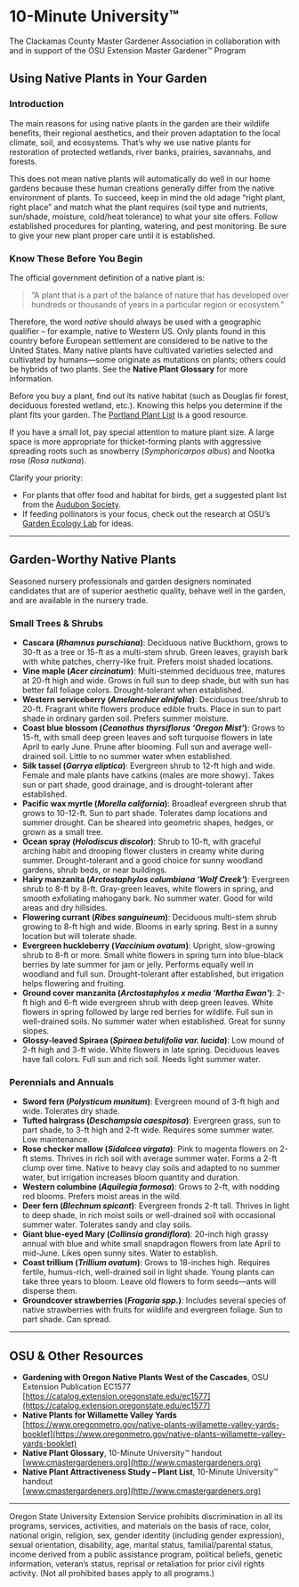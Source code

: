 # 10-Minute University™  
The Clackamas County Master Gardener Association in collaboration with and in support of the OSU Extension Master Gardener™ Program  

## Using Native Plants in Your Garden  

### Introduction  
The main reasons for using native plants in the garden are their wildlife benefits, their regional aesthetics, and their proven adaptation to the local climate, soil, and ecosystems. That’s why we use native plants for restoration of protected wetlands, river banks, prairies, savannahs, and forests.  

This does not mean native plants will automatically do well in our home gardens because these human creations generally differ from the native environment of plants. To succeed, keep in mind the old adage “right plant, right place” and match what the plant requires (soil type and nutrients, sun/shade, moisture, cold/heat tolerance) to what your site offers. Follow established procedures for planting, watering, and pest monitoring. Be sure to give your new plant proper care until it is established.  

### Know These Before You Begin  
The official government definition of a native plant is:  
> “A plant that is a part of the balance of nature that has developed over hundreds or thousands of years in a particular region or ecosystem.”  

Therefore, the word *native* should always be used with a geographic qualifier – for example, native to Western US. Only plants found in this country before European settlement are considered to be native to the United States. Many native plants have cultivated varieties selected and cultivated by humans—some originate as mutations on plants; others could be hybrids of two plants. See the **Native Plant Glossary** for more information.  

Before you buy a plant, find out its native habitat (such as Douglas fir forest, deciduous forested wetland, etc.). Knowing this helps you determine if the plant fits your garden. The [Portland Plant List](https://www.portlandoregon.gov/citycode/article/322280) is a good resource.  

If you have a small lot, pay special attention to mature plant size. A large space is more appropriate for thicket-forming plants with aggressive spreading roots such as snowberry (*Symphoricarpos albus*) and Nootka rose (*Rosa nutkana*).  

Clarify your priority:  
- For plants that offer food and habitat for birds, get a suggested plant list from the [Audubon Society](https://www.audubon.org/native-plants).  
- If feeding pollinators is your focus, check out the research at OSU’s [Garden Ecology Lab](http://blogs.oregonstate.edu/gardenecologylab/) for ideas.  

---

## Garden-Worthy Native Plants  
Seasoned nursery professionals and garden designers nominated candidates that are of superior aesthetic quality, behave well in the garden, and are available in the nursery trade.  

### Small Trees & Shrubs  
- **Cascara (*Rhamnus purschiana*)**: Deciduous native Buckthorn, grows to 30-ft as a tree or 15-ft as a multi-stem shrub. Green leaves, grayish bark with white patches, cherry-like fruit. Prefers moist shaded locations.  
- **Vine maple (*Acer circinatum*)**: Multi-stemmed deciduous tree, matures at 20-ft high and wide. Grows in full sun to deep shade, but with sun has better fall foliage colors. Drought-tolerant when established.  
- **Western serviceberry (*Amelanchier alnifolia*)**: Deciduous tree/shrub to 20-ft. Fragrant white flowers produce edible fruits. Place in sun to part shade in ordinary garden soil. Prefers summer moisture.  
- **Coast blue blossom (*Ceanothus thyrsiflorus ‘Oregon Mist’*)**: Grows to 15-ft, with small deep green leaves and soft turquoise flowers in late April to early June. Prune after blooming. Full sun and average well-drained soil. Little to no summer water when established.  
- **Silk tassel (*Garrya eliptica*)**: Evergreen shrub to 12-ft high and wide. Female and male plants have catkins (males are more showy). Takes sun or part shade, good drainage, and is drought-tolerant after established.  
- **Pacific wax myrtle (*Morella california*)**: Broadleaf evergreen shrub that grows to 10-12-ft. Sun to part shade. Tolerates damp locations and summer drought. Can be sheared into geometric shapes, hedges, or grown as a small tree.  
- **Ocean spray (*Holodiscus discolor*)**: Shrub to 10-ft, with graceful arching habit and drooping flower clusters in creamy white during summer. Drought-tolerant and a good choice for sunny woodland gardens, shrub beds, or near buildings.  
- **Hairy manzanita (*Arctostaphylos columbiana ‘Wolf Creek’*)**: Evergreen shrub to 8-ft by 8-ft. Gray-green leaves, white flowers in spring, and smooth exfoliating mahogany bark. No summer water. Good for wild areas and dry hillsides.  
- **Flowering currant (*Ribes sanguineum*)**: Deciduous multi-stem shrub growing to 8-ft high and wide. Blooms in early spring. Best in a sunny location but will tolerate shade.  
- **Evergreen huckleberry (*Vaccinium ovatum*)**: Upright, slow-growing shrub to 8-ft or more. Small white flowers in spring turn into blue-black berries by late summer for jam or jelly. Performs equally well in woodland and full sun. Drought-tolerant after established, but irrigation helps flowering and fruiting.  
- **Ground cover manzanita (*Arctostaphylos x media ‘Martha Ewan’*)**: 2-ft high and 6-ft wide evergreen shrub with deep green leaves. White flowers in spring followed by large red berries for wildlife. Full sun in well-drained soils. No summer water when established. Great for sunny slopes.  
- **Glossy-leaved Spiraea (*Spiraea betulifolia var. lucida*)**: Low mound of 2-ft high and 3-ft wide. White flowers in late spring. Deciduous leaves have fall colors. Full sun and rich soil. Needs light summer water.  

### Perennials and Annuals  
- **Sword fern (*Polysticum munitum*)**: Evergreen mound of 3-ft high and wide. Tolerates dry shade.  
- **Tufted hairgrass (*Deschampsia caespitosa*)**: Evergreen grass, sun to part shade, to 3-ft high and 2-ft wide. Requires some summer water. Low maintenance.  
- **Rose checker mallow (*Sidalcea virgata*)**: Pink to magenta flowers on 2-ft stems. Thrives in rich soil with average summer water. Forms a 2-ft clump over time. Native to heavy clay soils and adapted to no summer water, but irrigation increases bloom quantity and duration.  
- **Western columbine (*Aquilegia formosa*)**: Grows to 2-ft, with nodding red blooms. Prefers moist areas in the wild.  
- **Deer fern (*Blechnum spicant*)**: Evergreen fronds 2-ft tall. Thrives in light to deep shade, in rich moist soils or well-drained soil with occasional summer water. Tolerates sandy and clay soils.  
- **Giant blue-eyed Mary (*Collinsia grandiflora*)**: 20-inch high grassy annual with blue and white small snapdragon flowers from late April to mid-June. Likes open sunny sites. Water to establish.  
- **Coast trillium (*Trillium ovatum*)**: Grows to 18-inches high. Requires fertile, humus-rich, well-drained soil in light shade. Young plants can take three years to bloom. Leave old flowers to form seeds—ants will disperse them.  
- **Groundcover strawberries (*Fragaria spp.*)**: Includes several species of native strawberries with fruits for wildlife and evergreen foliage. Sun to part shade. Can spread.  

---

## OSU & Other Resources  
- **Gardening with Oregon Native Plants West of the Cascades**, OSU Extension Publication EC1577  
  [https://catalog.extension.oregonstate.edu/ec1577](https://catalog.extension.oregonstate.edu/ec1577)  
- **Native Plants for Willamette Valley Yards**  
  [https://www.oregonmetro.gov/native-plants-willamette-valley-yards-booklet](https://www.oregonmetro.gov/native-plants-willamette-valley-yards-booklet)  
- **Native Plant Glossary**, 10-Minute University™ handout  
  [www.cmastergardeners.org](http://www.cmastergardeners.org)  
- **Native Plant Attractiveness Study – Plant List**, 10-Minute University™ handout  
  [www.cmastergardeners.org](http://www.cmastergardeners.org)  

---

Oregon State University Extension Service prohibits discrimination in all its programs, services, activities, and materials on the basis of race, color, national origin, religion, sex, gender identity (including gender expression), sexual orientation, disability, age, marital status, familial/parental status, income derived from a public assistance program, political beliefs, genetic information, veteran’s status, reprisal or retaliation for prior civil rights activity. (Not all prohibited bases apply to all programs.)